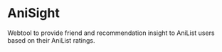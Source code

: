 # AniSight
Webtool to provide friend and recommendation insight to AniList users based on their AniList ratings.
